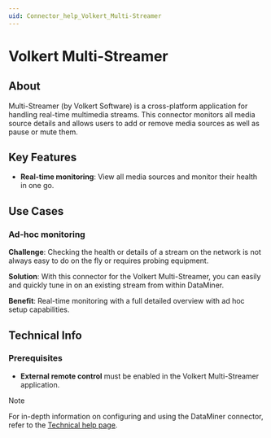 ```yaml
---
uid: Connector_help_Volkert_Multi-Streamer
---
```


# Volkert Multi-Streamer

## About

Multi-Streamer (by Volkert Software) is a cross-platform application for handling real-time multimedia streams. This connector monitors all media source details and allows users to add or remove media sources as well as pause or mute them.

## Key Features

- **Real-time monitoring**: View all media sources and monitor their health in one go.

## Use Cases

### Ad-hoc monitoring

**Challenge**: Checking the health or details of a stream on the network is not always easy to do on the fly or requires probing equipment.

**Solution**: With this connector for the Volkert Multi-Streamer, you can easily and quickly tune in on an existing stream from within DataMiner.

**Benefit**: Real-time monitoring with a full detailed overview with ad hoc setup capabilities.

## Technical Info

### Prerequisites

- **External remote control** must be enabled in the Volkert Multi-Streamer application.

> [!NOTE]
> For in-depth information on configuring and using the DataMiner connector, refer to the [Technical help page](xref:Connector_help_Volkert_Multi-Streamer_Technical).
